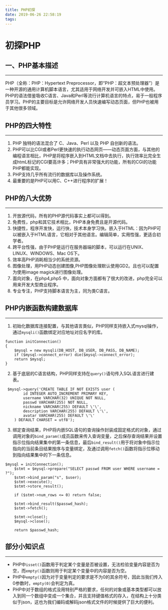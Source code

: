 ```yaml
---
title: PHP初探
date: 2019-06-26 22:58:19
tags:
---
```

# 初探PHP

## 一、PHP基本描述
---
PHP（全称：PHP：Hypertext Preprocessor，即“PHP：超文本预处理器”）是一种开源的通用计算机脚本语言，尤其适用于网络开发并可嵌入HTML中使用。PHP的语法借鉴吸收C语言、Java和Perl等流行计算机语言的特点，易于一般程序员学习。PHP的主要目标是允许网络开发人员快速编写动态页面，但PHP也被用于其他很多领域。

## PHP的四大特性
---
1. PHP 独特的语法混合了 C、Java、Perl 以及 PHP 自创新的语法。
2. PHP可以比CGI或者Perl更快速的执行动态网页——动态页面方面，与其他的编程语言相比，PHP是将程序嵌入到HTML文档中去执行，执行效率比完全生成htmL标记的CGI要高许多；PHP具有非常强大的功能，所有的CGI的功能PHP都能实现。
3. PHP支持几乎所有流行的数据库以及操作系统。
4. 最重要的是PHP可以用C、C++进行程序的扩展！

## PHP的八大优势
---
1. 开放源代码，所有的PHP源代码事实上都可以得到。
2. 免费性，php和其它技术相比，PHP本身免费且是开源代码。
3. 快捷性，程序开发快，运行快，技术本身学习快。嵌入于HTML：因为PHP可以被嵌入于HTML语言，它相对于其他语言。编辑简单，实用性强，更适合初学者。
4. 跨平台性强，由于PHP是运行在服务器端的脚本，可以运行在UNIX、LINUX、WINDOWS、Mac OS下。
5. 效率高PHP消耗相当少的系统资源。
6. 图像处理，用PHP动态创建图像,PHP图像处理默认使用GD2。且也可以配置为使用image magick进行图像处理。
7. 面向对象，在php4,php5 中，面向对象方面都有了很大的改进，php完全可以用来开发大型商业程序。
8. 专业专注，PHP支持脚本语言为主，同为类C语言。

## PHP内嵌函数构建数据库
---
1. 初始化数据库连接配置，与其他语言类似，PHP同样支持嵌入式mysql操作，通过`mysqli()`函数绑定对应地址对应名字的库。
```
function initConnection()
{
    $mysql = new mysqli(DB_HOST, DB_USER, DB_PASS, DB_NAME);
    if ($mysql->connect_error) die($mysql->connect_error);
    return $mysql;
}
```
2. 基于底层的C语言结构，PHP同样支持在`query()`语句传入SQL语言进行建表。
```
 $mysql->query('CREATE TABLE IF NOT EXISTS user (
        id INTEGER AUTO_INCREMENT PRIMARY KEY,
        username VARCHAR(32) UNIQUE NOT NULL,
        passwd VARCHAR(255) NOT NULL,
        nickname VARCHAR(255) DEFAULT \'\',
        description VARCHAR(255) DEFAULT \'\',
        avatar VARCHAR(255) DEFAULT \'\'
    ) DEFAULT CHARSET = utf8');
```
3. 绑定查询结果，PHP将内嵌SQL语句的查询操作封装成固定格式的对象，通过调用对象的`bind_param()`成员函数来传入查询变量，之后保存查询结果并设置指示位指向结果集中的第一条信息，最后`bind_result()`用于将对象中指示位指向的当前条目结果按序与变量绑定，及通过调用`fetch()`函数将指示位移动到指向结果集中的下一条信息。
```
$mysql = initConnection();
    $stmt = $mysql->prepare("SELECT passwd FROM user WHERE username = ?");
    $stmt->bind_param("s", $user);
    $stmt->execute();
    $stmt->store_result();

    if ($stmt->num_rows <= 0) return false;

    $stmt->bind_result($passwd_hash);
    $stmt->fetch();

    $stmt->close();
    $mysql->close();

    return $passwd_hash;
```

## 部分小知识点
---
* PHP中`isset()`函数用于判定某个变量是否被设置，无法检验变量内容是否为空，而`empty()`函数则用于判定某个变量中的内容是否为空。
* PHP中`empty()`因为对于变量判定的要求是不为0的其余符号，因此当我们传入0参数时，`empty(0)`会判定为真。
* PHP中对于数组的格式没用特别严格的要求，任何的对象或基本类型都可以放入到同一个数组中变成一个集合，并且支持键值格式的存入，在结构上十分类似于json，这也为我们编码或解码json格式文件的时候提供了巨大的便利。
